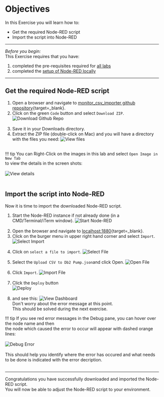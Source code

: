 # Objectives
In this Exercise you will learn how to:

* Get the required Node-RED script
* Import the script into Node-RED

---
*Before you begin:*  
This Exercise requires that you have:

1. completed the pre-requisites required for [all labs](prereqs.md)
2. completed the [setup of Node-RED locally](setup.md)
 
---
##  Get the required Node-RED script

1.  Open a browser and navigate to [monitor_csv_importer github repository](https://github.com/ekstrom-ibm/monitor_csv_importer){target=_blank}.
2.  Click on the green `Code` button and select `Download ZIP`.
![Download Github Repo](img/Get_01.png)</br></br>
3.  Save it in your Downloads directory.
4.  Extract the ZIP file (double-click on Mac) and you will have a directory with the files you need:
![View files](img/Get_02.png)</br></br>

!!! tip 
    You can Right-Click on the images in this lab and select `Open Image in New Tab` </br>
    to view the details in the screen shots:</br></br>
    ![View details](img/Get_03.png)</br></br>


##  Import the script into Node-RED

Now it is time to import the downloaded Node-RED script.

1.  Start the Node-RED instance if not already done (in a CMD/Terminal/iTerm window).
![Start Node-RED](img/Import_01.png)</br></br>
2.  Open the browser and navigate to [localhost:1880](http://localhost:1880){target=_blank}.
3.  Click on the burger menu in upper right hand corner and select `Import`.
![Select Import](img/Import_02.png)</br></br>
4.  Click on `select a file to import`.
![Select File](img/Import_03.png)</br></br>
5.  Select the `Upload CSV to Db2 Pump.json`and click Open.
![Open File](img/Import_04.png)</br></br>
6.  Click `Import`.
![Import File](img/Import_05.png)</br></br>
7.  Click the `Deploy` button</br>
![Deploy](img/Import_06.png)</br></br>
8.  and see this:
![View Dashboard](img/Import_07.png)</br>
Don't worry about the error message at this point.</br>
This should be solved during the next exercise.

!!! tip 
    If you see red error messages in the Debug pane, you can hover over the node name and then</br>
    the node which caused the error to occur will appear with dashed orange lines:</br></br>
    ![Debug Error](img/Import_10.png)</br></br>
    This should help you identify where the error has occured and what needs to be done is indicated with the error decription.</br></br>


---
Congratulations you have successfully downloaded and imported the Node-RED script.</br>
You will now be able to adjust the Node-RED script to your environment.